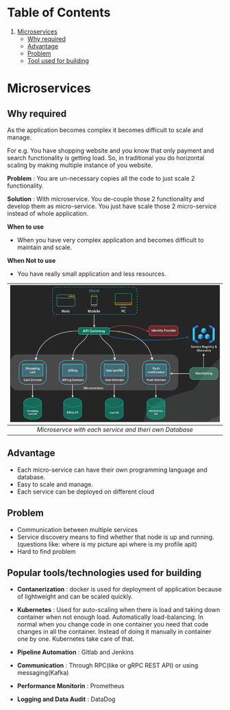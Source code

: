 # Table of Contents

1. [Microservices](#microservices)
    - [Why required](#why-required)
    - [Advantage](#advantage)
    - [Problem](#problem)
    - [Tool used for building](#popular-toolstechnologies-used-for-building)

# **Microservices**

## **Why required**

As the application becomes complex it becomes difficult to scale and manage. 

For e.g. You have shopping website and you know that only payment and search functionality is getting load. So, in traditional you do horizontal scaling by making multiple instance of you website.

**Problem** : You are un-necessary copies all the code to just scale 2 functionality.

**Solution** : With microservice. You de-couple those 2 functionality and develop them as micro-service. You just have scale those 2 micro-service instead of whole application.

**When to use**
- When you have very complex application and becomes difficult to maintain and scale.


**When Not to use**
- You have really small application and less resources.

| ![Microservice](./assets/microservice.png) | 
|:--:| 
| *Microservce with each service and theri own Database* |

 

## **Advantage**

- Each micro-service can have their own programming language and database.
- Easy to scale and manage.
- Each service can be deployed on different cloud

## **Problem**

- Communication between multiple services
- Service discovery means to find whether that node is up and running.(questions like:  where is my picture api where is my profile apit)
- Hard to find problem

## **Popular tools/technologies used for building**

- **Contanerization** : docker is used for deployment of application because of lightweight and can be scaled quickly.
- **Kubernetes** : Used for auto-scaling when there is load and taking down container when not enough load. Automatically load-balancing. In normal when you change code in one container you need that code changes in all the container. Instead of doing it manually in container one by one. Kubernetes take care of that.

- **Pipeline Automation** : Gitlab and Jenkins
- **Communication** : Through RPC(like or gRPC REST API) or using messaging(Kafka)
- **Performance Monitorin** : Prometheus
- **Logging and Data Audit** : DataDog




